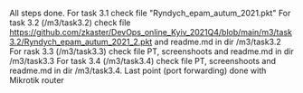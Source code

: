 All steps done. 
For task 3.1 check file "Ryndych_epam_autum_2021.pkt"
For task 3.2 (/m3/task3.2) check file https://github.com/zkaster/DevOps_online_Kyiv_2021Q4/blob/main/m3/task3.2/Ryndych_epam_autum_2021_2.pkt and readme.md in dir /m3/task3.2
For rask 3.3 (/m3/task3.3) check file PT, screenshoots and readme.md in dir /m3/task3.3
For task 3.4 (/m3/task3.4) check file PT, screenshoots and readme.md in dir /m3/task3.4. Last point (port forwarding) done with Mikrotik router
